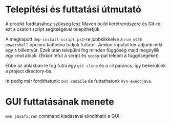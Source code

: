 # Telepítési és futtatási útmutató
A projekt fordításához szükség lesz Maven build keretrendszere és Git-re, ezt a csatolt script segítségével telepíthetjük. 

A megkapott `dep-install-script.ps1`-re jobbklikkelve a `run with powershell` opcióra kattintva tudjuk futtatni. 
Amikor inputut kér adjunk neki egy `A` billentyűt. Ezek után települni fog minden függőség majd megnyílik egy cmd ablak. (Ekkor lefut a script és `scoop`-pal telepíti a függőségéket) 

Ebbe az ablakban le fog futni egy `git clone` és a `cd` parancs, így bekerülünk a project directory-ba. 

Itt pedig már fordíthatunk: `mvc compile` és futtathatunk `mvn exec:java`. 

# GUI futtatásának menete
`mvn javafx:run` command kiadásával elindítható a GUI. 


